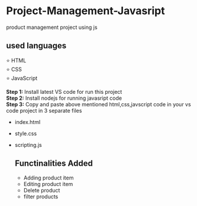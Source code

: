 # Project-Management-Javasript

product management project using js  
## used languages  
<t/> ⭐ HTML  
<t/> ⭐ CSS  
<t/> ⭐ JavaScript  

**Step 1:**&nbsp;Install latest VS code for run this project  
**Step 2:**&nbsp;Install nodejs for running javasript code  
**Step 3:**&nbsp;Copy and paste above mentioned html,css,javscript code in your vs code project in 3 separate files  
- index.html
- style.css
- scripting.js


  ## Functinalities Added
  - Adding product item
  - Editing product item
  - Delete product
  - filter products
    

